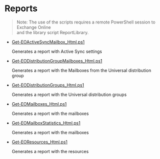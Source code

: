 # Reports

> Note: The use of the scripts requires a remote PowerShell session to Exchange Online<br>
  and the library script ReportLibrary.

+ [Get-EOActiveSyncMailbox_Html.ps1](./Get-EOActiveSyncMailbox_Html.ps1)
  
  Generates a report with Active Sync settings

+ [Get-EODistributionGroupMailboxes_Html.ps1](./Get-EODistributionGroupMailboxes_Html.ps1)

  Generates a report with the Mailboxes from the Universal distribution group

+ [Get-EODistributionGroups_Html.ps1](./Get-EODistributionGroups_Html.ps1)

  Generates a report with the Universal distribution groups

+ [Get-EOMailboxes_Html.ps1](./Get-EOMailboxes_Html.ps1)

  Generates a report with the mailboxes

+ [Get-EOMailboxStatistics_Html.ps1](./Get-EOMailboxStatistics_Html.ps1)

  Generates a report with the mailboxes

+ [Get-EOResources_Html.ps1](./Get-EOResources_Html.ps1)

  Generates a report with the resources